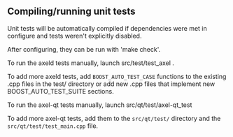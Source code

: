 Compiling/running unit tests
------------------------------------

Unit tests will be automatically compiled if dependencies were met in configure
and tests weren't explicitly disabled.

After configuring, they can be run with 'make check'.

To run the axeld tests manually, launch src/test/test_axel .

To add more axeld tests, add `BOOST_AUTO_TEST_CASE` functions to the existing
.cpp files in the test/ directory or add new .cpp files that
implement new BOOST_AUTO_TEST_SUITE sections.

To run the axel-qt tests manually, launch src/qt/test/axel-qt_test

To add more axel-qt tests, add them to the `src/qt/test/` directory and
the `src/qt/test/test_main.cpp` file.

